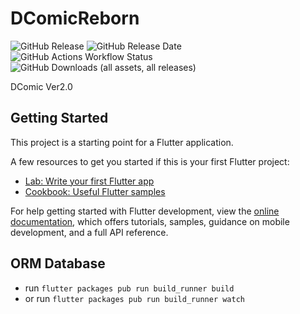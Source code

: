 # DComicReborn
![GitHub Release](https://img.shields.io/github/v/release/hanerx/DComicReborn?style=for-the-badge&link=https%3A%2F%2Fgithub.com%2Fhanerx%2FDComicReborn%2Freleases%2Flatest)
![GitHub Release Date](https://img.shields.io/github/release-date/hanerx/DComicReborn?style=for-the-badge)
![GitHub Actions Workflow Status](https://img.shields.io/github/actions/workflow/status/hanerx/DComicReborn/main.yml?style=for-the-badge)
![GitHub Downloads (all assets, all releases)](https://img.shields.io/github/downloads/hanerx/DComicReborn/total?style=for-the-badge)


DComic Ver2.0

## Getting Started

This project is a starting point for a Flutter application.

A few resources to get you started if this is your first Flutter project:

- [Lab: Write your first Flutter app](https://docs.flutter.dev/get-started/codelab)
- [Cookbook: Useful Flutter samples](https://docs.flutter.dev/cookbook)

For help getting started with Flutter development, view the
[online documentation](https://docs.flutter.dev/), which offers tutorials,
samples, guidance on mobile development, and a full API reference.


## ORM Database
- run `flutter packages pub run build_runner build`
- or run `flutter packages pub run build_runner watch`

